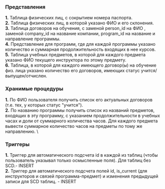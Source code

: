 
### Представления
**1.** Таблица физических лиц, с сокрытием номера паспорта. \
**2.** Таблица физических лиц, в которой указано ФИО и его склонения. \
**3.** Таблица договоров на обучения, с заменой person_id на ФИО , заменой company_id на название компании, program_id на название и направление программы. \
**4.** Представление для программ, где для каждой программы указано количество и суммарная продолжительность входящих в нее курсов. \
**5.** Таблица учебных предметов, в которой для каждого предмета указано ФИО текущего инструктора по этому предмету. \
**6.** Таблица, в которой для каждого имеющего договор(ы) на обучение физ. лица указано количество его договоров, имеющих статус учится/выпущен/отчислен.

### Хранимые процедуры
**1.** По ФИО пользователя получить список его актуальных договоров (т.е. тех, у которых статус "учится"). \
**2.** По названию программы получить список из названий предметов, входящих в эту программу, с указанием продолжительности в учебных часах и доли от суммарного количества часов. Для каждого предмета вывести суммарное количество часов на предметы по тому же направлению. \


### Триггеры
**1.** Триггер для автоматического подсчета id в каждой из таблиц (чтобы пользователь указывал только осмысленные поля). Для таблиц без SCD.- INSERT \
**2.** Триггер для автоматического подсчета полей id, is_current (для инструкторов и связей программа-предмет) и изменения предыдущей записи для SCD таблиц. - INSERT
